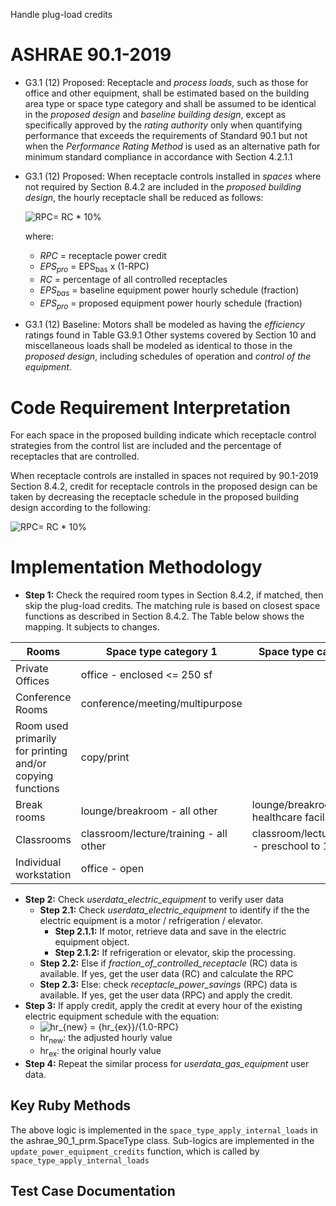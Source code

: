 Handle plug-load credits

# ASHRAE 90.1-2019
- G3.1 (12) Proposed: Receptacle and *process loads*, such as those for office and other equipment, shall be estimated based on the building area type or space type category and shall be assumed to be identical in the *proposed design* and *baseline building design*, except as specifically approved by the *rating authority* only when quantifying performance that exceeds the requirements of Standard 90.1 but not when the *Performance Rating Method* is used as an alternative path for minimum standard compliance in accordance with Section 4.2.1.1
- G3.1 (12) Proposed: When receptacle controls installed in *spaces* where not required by Section 8.4.2 are included in the *proposed building design*, the hourly receptacle shall be reduced as follows:

  ![RPC= RC * 10%](https://latex.codecogs.com/svg.latex?RPC=&space;RC&space;*&space;10%)
    
    where:
    - *RPC* = receptacle power credit 
    - *EPS<sub>pro</sub>* = EPS<sub>bas</sub> x (1-RPC)
    - *RC* = percentage of all controlled receptacles
    - *EPS<sub>bas</sub>* = baseline equipment power hourly schedule (fraction)
    - *EPS<sub>pro</sub>* = proposed equipment power hourly schedule (fraction)
- G3.1 (12) Baseline: Motors shall be modeled as having the *efficiency* ratings found in Table G3.9.1 Other systems covered by Section 10 and miscellaneous loads shall be modeled as identical to those in the *proposed design*, including schedules of operation and *control of the equipment*.

# Code Requirement Interpretation
For each space in the proposed building indicate which receptacle control strategies from the control list are included and the percentage of receptacles that are controlled.

When receptacle controls are installed in spaces not required by 90.1-2019 Section 8.4.2, credit for receptacle controls in the proposed design can be taken by decreasing the receptacle schedule in the proposed building design according to the following:

![RPC= RC * 10%](https://latex.codecogs.com/svg.latex?RPC=&space;RC&space;*&space;10%)

# Implementation Methodology
- **Step 1:** Check the required room types in Section 8.4.2, if matched, then skip the plug-load credits.
The matching rule is based on closest space functions as described in Section 8.4.2. The Table below shows the mapping. It subjects to changes.

| Rooms                                                     | Space type category 1                  | Space type category 2                          |
|-----------------------------------------------------------|----------------------------------------|------------------------------------------------|
| Private Offices                                           | office - enclosed <= 250 sf            |                                                |
 | Conference Rooms                                          | conference/meeting/multipurpose        |                                                |
| Room used primarily for printing and/or copying functions | copy/print                             |                                                |
| Break rooms                                               | lounge/breakroom - all other           | lounge/breakroom - healthcare facility         |
| Classrooms                                                | classroom/lecture/training - all other | classroom/lecture/training - preschool to 12th |
| Individual workstation                                    | office - open                          |                                                |

- **Step 2:** Check *userdata_electric_equipment* to verify user data
  - **Step 2.1:** Check *userdata_electric_equipment* to identify if the the electric equipment is a motor / refrigeration / elevator.
    - **Step 2.1.1:** If motor, retrieve data and save in the electric equipment object.
    - **Step 2.1.2:** If refrigeration or elevator, skip the processing.
  - **Step 2.2:** Else if *fraction_of_controlled_receptacle* (RC) data is available. If yes, get the user data (RC) and calculate the RPC
  - **Step 2.3:** Else: check *receptacle_power_savings* (RPC) data is available. If yes, get the user data (RPC) and apply the credit.
- **Step 3:** If apply credit, apply the credit at every hour of the existing electric equipment schedule with the equation:
  - ![hr_{new} = {hr_{ex}}/{1.0-RPC}](https://latex.codecogs.com/svg.image?hr_{new}&space;=&space;{hr_{ex}}&space;/&space;(1.0-RPC))
  - hr<sub>new</sub>: the adjusted hourly value
  - hr<sub>ex</sub>: the original hourly value
- **Step 4:** Repeat the similar process for *userdata_gas_equipment* user data.

## Key Ruby Methods
The above logic is implemented in the `space_type_apply_internal_loads` in the ashrae_90_1_prm.SpaceType class.
Sub-logics are implemented in the `update_power_equipment_credits` function, which is called by `space_type_apply_internal_loads`

## Test Case Documentation
